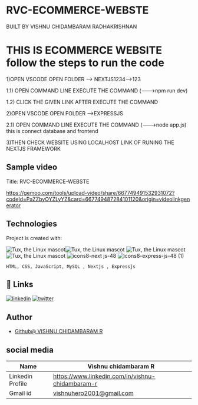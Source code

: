 # RVC-ECOMMERCE-WEBSTE
BUILT BY VISHNU CHIDAMBARAM RADHAKRISHNAN

# THIS IS ECOMMERCE WEBSITE follow the steps to run the code

1)OPEN VSCODE OPEN FOLDER --> NEXTJS1234-->123  

   1.1) OPEN COMMAND LINE EXECUTE THE COMMAND (--->npm run dev)

   1.2) CLICK THE GIVEN LINK AFTER EXECUTE THE COMMAND 

2)OPEN VSCODE OPEN FOLDER -->EXPRESSJS

   2.1) OPEN COMMAND LINE EXECUTE THE COMMAND (--->node app.js)
        this is connect database and frontend 
     
3)THEN CHECK WEBSITE USING LOCALHOST LINK OF RUNING THE NEXTJS FRAMEWORK

## Sample video
Title: RVC-ECOMMERCE-WEBSTE

https://gemoo.com/tools/upload-video/share/667749491532931072?codeId=PaZZbyOYZLyYZ&card=667749487284101120&origin=videolinkgenerator

## Technologies
Project is created with:

![Tux, the Linux mascot](https://img.icons8.com/color/48/40C057/html-5--v1.png)![Tux, the Linux mascot](https://img.icons8.com/fluency/48/000000/css3.png) 
![Tux, the Linux mascot](https://img.icons8.com/fluency/48/000000/javascript.png)
![Tux, the Linux mascot](https://img.icons8.com/color/48/000000/mysql.png) 
![icons8-next js-48](https://github.com/VISHNU-CHIDAMBARAM-RADHAKRISHNAN/RVC-ECOMMERCE-WEBSTE/assets/72678702/6199a1d7-3e5b-4557-a990-ba9c4b871ac5)
![icons8-express-js-48 (1)](https://github.com/VISHNU-CHIDAMBARAM-RADHAKRISHNAN/RVC-ECOMMERCE-WEBSTE/assets/72678702/fcc9a437-c778-4f62-8d68-e16e88953842)






    HTML, CSS, JavaScript, MySQL , Nextjs , Expressjs
 
 
 
## 🔗 Links
[![linkedin](https://img.shields.io/badge/linkedin-0A66C2?style=for-the-badge&logo=linkedin&logoColor=white)](https://www.linkedin.com/in/vishnu-chidambaram-r)
[![twitter](https://img.shields.io/badge/twitter-1DA1F2?style=for-the-badge&logo=twitter&logoColor=white)](https://twitter.com/)


## Author
- [Github@ VISHNU CHIDAMBARAM R](https://www.github.com/VISHNU-CHIDAMBARAM-RADHAKRISHNAN)

## social media


| Name | Vishnu chidambaram R |
| ---------------|---------------|
| Linkedin Profile| https://www.linkedin.com/in/vishnu-chidambaram-r |
| Gmail id| vishnuhero2001@gmail.com |



